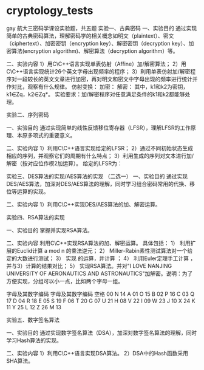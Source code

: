 # cryptology_tests
gay 航大三密码学课设实验题，共五题
实验一、古典密码
一、实验目的
      通过实现简单的古典密码算法，理解密码学的相关概念如明文（plaintext）、密文（ciphertext）、加密密钥（encryption key）、解密密钥（decryption key）、加密算法(encryption algorithm)、解密算法（decryption algorithm）等。

二、实验内容
1）用C\C++语言实现单表仿射（Affine）加/解密算法；
2）用C\C++语言实现统计26个英文字母出现频率的程序；
3）利用单表仿射加/解密程序对一段较长的英文文章进行加密，再对明文和密文中字母出现的频率进行统计并作对比，观察有什么规律。
    仿射变换：
加密： 
解密： 
其中，k1和k2为密钥，k1∈Zq，k2∈Zq*。
实验要求：加/解密程序对任意满足条件的k1和k2都能够处理。



实验二、序列密码

一、实验目的
通过实现简单的线性反馈移位寄存器（LFSR），理解LFSR的工作原理、本原多项式的重要意义。

二、实验内容
1）利用C\C++语言实现给定的LFSR；
2）通过不同初始状态生成相应的序列，并观察它们的周期有什么特点；
3）利用生成的序列对文本进行加/解密（按对应位作模2加运算）。
给定的LFSR为：


实验三、DES算法的实现/AES算法的实现
（二选一）
一、实验目的
    通过实现DES/AES算法，加深对DES/AES算法的理解，同时学习组合密码常用的代换、移位等运算的实现。

二、实验内容
1）利用C\C++实现DES/AES算法的加、解密运算。



实验四、RSA算法的实现

一、实验目的
掌握并实现RSA算法。

二、实验内容
利用C\C++实现RSA算法的加、解密运算。
具体包括：
1）	利用扩展的Euclid计算 a mod n 的乘法逆元；
2）	Miller-Rabin素性测试算法对一个给定的大数进行测试；
3）	实现 的运算，并计算 ；
4）	利用Euler定理手工计算 ，并与3）计算的结果对比；
5）	实现RSA算法。并对"I LOVE NANJING UNIVERSITY OF AERONAUTICS AND ASTRONAUTICS"加解密。说明：为了方便实现，分组可以小一点，比如两个字母一组。


字母及其数字编码	字母及其数字编码
空格    00	N        14
A       01	O        15
B       02	P        16
C       03	Q        17
D       04	R        18 
E       05	S        19
F       06	T        20
G       07	U        21
H       08	V        22
I        09	W       23
J        10	X        24
K       11	Y        25
L        12	Z        26
M       13	



实验五、数字签名算法

一、实验目的
通过实现数字签名算法（DSA），加深对数字签名算法的理解，同时学习Hash算法的实现。

二、实验内容
1）利用C\C++语言实现DSA算法。
2）DSA中的Hash函数采用SHA算法。


